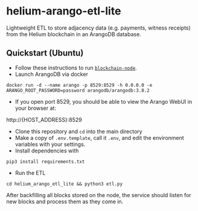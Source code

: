 # helium-arango-etl-lite
Lightweight ETL to store adjacency data (e.g. payments, witness receipts) from the Helium blockchain in an ArangoDB database. 

## Quickstart (Ubuntu)
* Follow these instructions to run [`blockchain-node`](https://github.com/helium/blockchain-node).
* Launch ArangoDB via docker

`docker run -d --name arango -p 8529:8529 -h 0.0.0.0 -e ARANGO_ROOT_PASSWORD=password arangodb/arangodb:3.8.2`
* If you open port 8529, you should be able to view the Arango WebUI in your browser at:

http://{HOST_ADDRESS}:8529

* Clone this repository and `cd` into the main directory
* Make a copy of `.env.template`, call it `.env`, and edit the environment variables with your settings. 
* Install dependencies with 

`pip3 install requirements.txt`

* Run the ETL

`cd helium_arango_etl_lite && python3 etl.py`

After backfilling all blocks stored on the node, the service should listen for new blocks and process them as they come in. 